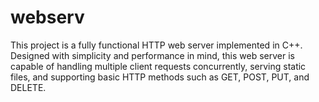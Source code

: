 # webserv
 This project is a fully functional HTTP web server implemented in C++. Designed with simplicity and performance in mind, this web server is capable of handling multiple client requests concurrently, serving static files, and supporting basic HTTP methods such as GET, POST, PUT, and DELETE.
